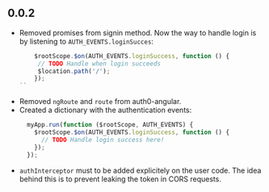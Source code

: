 ## 0.0.2

 * Removed promises from signin method. Now the way to handle login is by listening to `AUTH_EVENTS.loginSucces`:
   ```js
       $rootScope.$on(AUTH_EVENTS.loginSuccess, function () {
        // TODO Handle when login succeeds
        $location.path('/');
       }); 
   ``
 * Removed `ngRoute` and `route` from auth0-angular.
 * Created a dictionary with the authentication events:
    ```js
      myApp.run(function ($rootScope, AUTH_EVENTS) {
        $rootScope.$on(AUTH_EVENTS.loginSuccess, function () {
          // TODO Handle login success here!
        });
      });
    ```
 * `authInterceptor` must to be added explicitely on the user code. The idea behind this is to prevent leaking the token in CORS requests.

